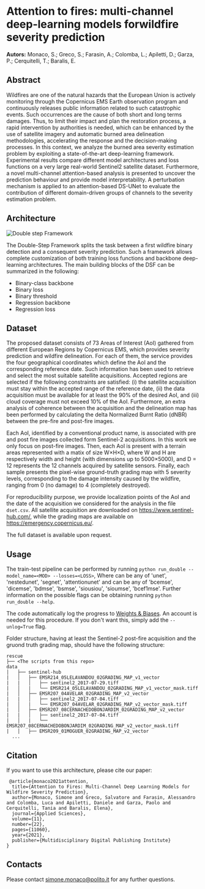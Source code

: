 # Attention to fires: multi-channel deep-learning models forwildfire severity prediction

**Autors:** Monaco, S.; Greco, S.; Farasin, A.; Colomba, L.; Apiletti, D.; Garza, P.; Cerquitelli, T.; Baralis, E.

## Abstract
Wildfires are one of the natural hazards that the European Union is actively monitoring through the Copernicus EMS Earth observation program and continuously releases public information related to such catastrophic events. Such occurrences are the cause of both short and long terms damages. Thus, to limit their impact and plan the restoration process, a rapid intervention by authorities is needed, which can be enhanced by the use of satellite imagery and automatic burned area delineation methodologies, accelerating the response and the decision-making processes. In this context, we analyze the burned area severity estimation problem by exploiting a state-of-the-art deep-learning framework. Experimental results compare different model architectures and loss functions on a very large real-world Sentinel2 satellite dataset. Furthermore, a novel multi-channel attention-based analysis is presented to uncover the prediction behaviour and provide model interpretability. A perturbation mechanism is applied to an attention-based DS-UNet to evaluate the contribution of different domain-driven groups of channels to the severity estimation problem.

## Architecture
![Double step Framework](http://dbdmg.polito.it/dbdmg_web/wp-content/uploads/2021/10/dsf.png)

The Double-Step Framework splits the task between a first wildfire binary detection and a consequent severity prediction. Such a framework allows complete customization of both training loss functions and backbone deep-learning architectures.
The main building blocks of the DSF can be summarized in the following:
 - Binary-class backbone
 - Binary loss
 - Binary threshold
 - Regression backbone
 - Regression loss
## Dataset
The proposed dataset consists of 73 Areas of Interest (AoI) gathered from different European Regions by Copernicus EMS, which provides severity prediction and wildfire delineation. For each of them, the service provides the four geographical coordinates which define the AoI and the corresponding reference date. Such information has been used to retrieve and select the most suitable satellite acquisitions. Accepted regions are selected if the following constraints are satisfied: (i) the satellite acquisition must stay within the accepted range of the reference date, (ii) the data acquisition must be available for at least the 90\% of the desired AoI, and (iii) cloud coverage must not exceed 10\% of the AoI. Furthermore, an extra analysis of coherence between the acquisition and the delineation map has been performed by calculating the delta Normalized Burnt Ratio (dNBR) between the pre-fire and post-fire images.

Each AoI, identified by a conventional product name, is associated with pre and post fire images collected form Sentinel-2 acquisitions. In this work we only focus on post-fire images. Then, each AoI is present with a terrain areas represented with a matix of size W×H×D, where W and H are respectively width and height (with dimensions up to 5000×5000), and D = 12 represents the 12 channels acquired by satellite sensors.
Finally, each sample presents the pixel-wise ground-truth grading map with 5 severity levels, corresponding to the damage intensity caused by the wildfire, ranging from 0 (no damage) to 4 (completely destroyed).

For reproducibility purpose, we provide localization points of the AoI and the date of the acquisition we considered for the analysis in the file ```dset.csv```. All satellite acquisition are downloaded on https://www.sentinel-hub.com/, while the grading maps are available on https://emergency.copernicus.eu/.

The full dataset is available upon request.
## Usage
The train-test pipeline can be performed by running ```python run_double --model_name=<MOD> --losses=<LOSS>```, Where <MOD> can be any of 'unet', 'nestedunet', 'segnet', 'attentionunet' and <LOSS> can be any of 'bcemse', 'dicemse', 'bdmse', 'bsmse', 'siousiou', 'sioumse', 'bcef1mse'. Further information on the possible flags can be obtaining running ```python run_double --help```. 
  
The code automatically log the progress to [Weights & Biases](https://wandb.ai/). An account is needed for this procedure. If you don't want this, simply add the ```--unlog=True``` flag.
  
Folder structure, having at least the Sentinel-2 post-fire acquisition and the gruond truth grading map, should have the following structure:

```
rescue
├── <The scripts from this repo>
data
│   ├── sentinel-hub
|   │   ├── EMSR214_05LELAVANDOU_02GRADING_MAP_v1_vector
|   |   │   ├── sentinel2_2017-07-29.tiff
|   │   |   └── EMSR214_05LELAVANDOU_02GRADING_MAP_v1_vector_mask.tiff
|   │   ├── EMSR207_04AVELAR_02GRADING_MAP_v2_vector
|   |   │   ├── sentinel2_2017-07-04.tiff
|   │   |   └── EMSR207_04AVELAR_02GRADING_MAP_v2_vector_mask.tiff
|   │   ├── EMSR207_08CERNACHEDOBONJARDIM_02GRADING_MAP_v2_vector
|   |   │   ├── sentinel2_2017-07-04.tiff
|   │   |   └── EMSR207_08CERNACHEDOBONJARDIM_02GRADING_MAP_v2_vector_mask.tiff
|   │   ├── EMSR209_01MOGUER_02GRADING_MAP_v2_vector
  ...
```


## Citation
If you want to use this architecture, please cite our paper:
 
```
 @article{monaco2021attention,
  title={Attention to Fires: Multi-Channel Deep Learning Models for Wildfire Severity Prediction},
  author={Monaco, Simone and Greco, Salvatore and Farasin, Alessandro and Colomba, Luca and Apiletti, Daniele and Garza, Paolo and Cerquitelli, Tania and Baralis, Elena},
  journal={Applied Sciences},
  volume={11},
  number={22},
  pages={11060},
  year={2021},
  publisher={Multidisciplinary Digital Publishing Institute}
}
```

## Contacts

Please contact [simone.monaco@polito.it](mailto:simone.monaco@polito.it) for any further questions.
